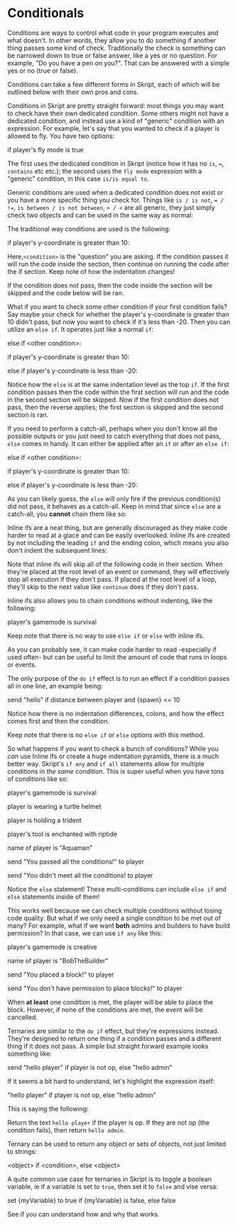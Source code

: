 # Conditionals

Conditions are ways to control what code in your program executes and what doesn't. In other words, they allow you to do something if another thing passes some kind of check. Traditionally the check is something can be narrowed down to true or false answer, like a yes or no question. For example, "Do you have a pen on you?". That can be answered with a simple yes or no (true or false).

Conditions can take a few different forms in Skript, each of which will be outlined below with their own pros and cons.

Conditions in Skript are pretty straight forward: most things you may want to check have their own dedicated condition. Some others might not have a dedicated condition, and instead use a kind of "generic" condition with an expression. For example, let's say that you wanted to check if a player is allowed to fly. You have two options:

if player's fly mode is true

The first uses the dedicated condition in Skript (notice how it has no `is`, `=`, `contains` etc etc.); the second uses the `fly mode` expression with a "generic" condition, in this case `is/is equal to`.

Generic conditions are used when a dedicated condition does not exist or you have a more specific thing you check for. Things like `is / is not`, `= / !=`, `is between / is not between`, `> / <` are all generic, they just simply check two objects and can be used in the same way as normal:

The traditional way conditions are used is the following:

if player's y-coordinate is greater than 10:

Here,`<condition>` is the "question" you are asking. If the condition passes it will run the code inside the section, then continue on running the code after the if section. Keep note of how the indentation changes!

If the condition does not pass, then the code inside the section will be skipped and the code below will be ran.

What if you want to check some other condition if your first condition fails? Say maybe your check for whether the player's y-coordinate is greater than 10 didn't pass, but now you want to check if it's less than -20. Then you can utilize an `else if`. It operates just like a normal `if`:

else if \<other condition>:

if player's y-coordinate is greater than 10:

else if player's y-coordinate is less than -20:

Notice how the `else` is at the same indentation level as the top `if`. If the first condition passes then the code within the first section will run and the code in the second section will be skipped. Now if the first condition does not pass, then the reverse applies; the first section is skipped and the second section is ran.

If you need to perform a catch-all, perhaps when you don't know all the possible outputs or you just need to catch everything that does not pass, `else` comes in handy. It can either be applied after an `if` or after an `else if`:

else if \<other condition>:

if player's y-coordinate is greater than 10:

else if player's y-coordinate is less than -20:

As you can likely guess, the `else` will only fire if the previous condition(s) did not pass, it behaves as a catch-all. Keep in mind that since `else` are a catch-all, you **cannot** chain them like so:

Inline ifs are a neat thing, but are generally discouraged as they make code harder to read at a glace and can be easily overlooked. Inline ifs are created by not including the leading `if` and the ending colon, which means you also don't indent the subsequent lines:

Note that inline ifs will skip all of the following code in their section. When they're placed at the root level of an event or command, they will effectively stop all execution if they don't pass. If placed at the root level of a loop, they'll skip to the next value like `continue` does if they don't pass.

Inline ifs also allows you to chain conditions without indenting, like the following:

player's gamemode is survival

Keep note that there is no way to use `else if` or `else` with inline ifs.

As you can probably see, it can make code harder to read -especially if used often- but can be useful to limit the amount of code that runs in loops or events.

The only purpose of the `do if` effect is to run an effect if a condition passes all in one line, an example being:

send "hello" if distance between player and {spawn} <= 10

Notice how there is no indentation differences, colons, and how the effect comes first and then the condition.

Keep note that there is no `else if` or `else` options with this method.

So what happens if you want to check a bunch of conditions? While you _can_ use Inline Ifs or create a huge indentation pyramids, there is a much better way. Skript's `if any` and `if all` statements allow for multiple conditions in _the same condition_. This is super useful when you have tons of conditions like so:

player's gamemode is survival

player is wearing a turtle helmet

player is holding a trident

player's tool is enchanted with riptide

name of player is "Aquaman"

send "You passed all the conditions!" to player

send "You didn't meet all the conditions! to player

Notice the `else` statement! These multi-conditions can include `else if` and `else` statements inside of them!

This works well because we can check multiple conditions without losing code quality. But what if we only need a single condition to be met out of many? For example, what if we want **both** admins and builders to have build permission? In that case, we can use `if any` like this:

player's gamemode is creative

name of player is "BobTheBuilder"

send "You placed a block!" to player

send "You don't have permission to place blocks!" to player

When **at least** one condition is met, the player will be able to place the block. However, if none of the conditions are met, the event will be cancelled.

Ternaries are similar to the `do if` effect, but they're expressions instead. They're designed to return one thing if a condition passes and a different thing if it does not pass. A simple but straight forward example looks something like:

send "hello player" if player is not op, else "hello admin"

If it seems a bit hard to understand, let's highlight the expression itself:

"hello player" if player is not op, else "hello admin"

This is saying the following:

Return the text `hello player` if the player is op. If they are not op (the condition fails), then return `hello admin`.

Ternary can be used to return any object or sets of objects, not just limited to strings:

\<object> if \<condition>, else \<object>

A quite common use case for ternaries in Skript is to toggle a boolean variable, ie if a variable is set to `true`, then set it to `false` and vise versa:

set {myVariable} to true if {myVariable} is false, else false

See if you can understand how and why that works.
